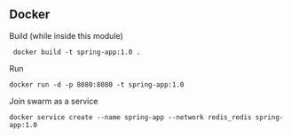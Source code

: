 ## Docker
Build (while inside this module)

     docker build -t spring-app:1.0 .
     
Run

    docker run -d -p 8080:8080 -t spring-app:1.0
    
Join swarm as a service

    docker service create --name spring-app --network redis_redis spring-app:1.0


